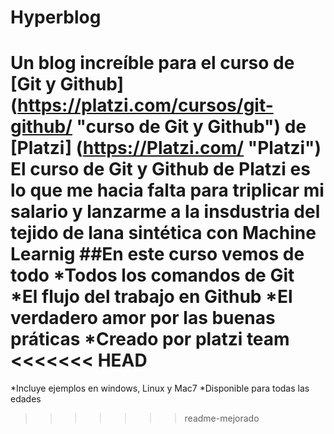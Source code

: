 # Hyperblog
Un blog increíble para el curso de [Git y Github]  (https://platzi.com/cursos/git-github/ "curso de Git y Github") de [Platzi] (https://Platzi.com/ "Platzi")
El curso  de Git y Github de Platzi es  lo que me hacia falta para triplicar  mi salario y lanzarme a la insdustria  del tejido  de lana sintética  con Machine Learnig 
##En este curso vemos de todo 
*Todos los comandos de Git
*El flujo del trabajo en Github
*El verdadero amor por las buenas práticas 
*Creado por platzi team 
<<<<<<< HEAD
=======
*Incluye ejemplos en windows, Linux y Mac7
*Disponible para todas las edades
>>>>>>> readme-mejorado
